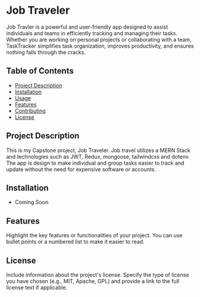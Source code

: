 # Job Traveler

Job Travler is a powerful and user-friendly app designed to assist individuals and teams in efficiently tracking and managing their tasks. Whether you are working on personal projects or collaborating with a team, TaskTracker simplifies task organization, improves productivity, and ensures nothing falls through the cracks.

## Table of Contents

- [Project Description](#project-description)
- [Installation](#installation)
- [Usage](#usage)
- [Features](#features)
- [Contributing](#contributing)
- [License](#license)

## Project Description

This is my Capstone project, Job Traveler.  Job travel utilizes a MERN Stack and technologies such as JWT, Redux, mongoose, tailwindcss and dotenv.  The app is design to make individual and group tasks easier to track and update without the need for expensive software or accounts.

## Installation

- Coming Soon

## Features

Highlight the key features or functionalities of your project. You can use bullet points or a numbered list to make it easier to read.

## License

Include information about the project's license. Specify the type of license you have chosen (e.g., MIT, Apache, GPL) and provide a link to the full license text if applicable.
